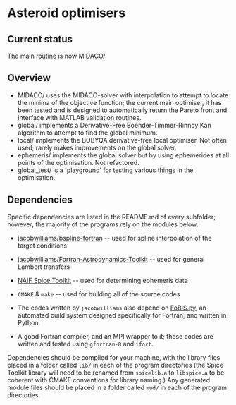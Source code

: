 # Asteroid optimisers

## Current status

The main routine is now MIDACO/.

## Overview

* MIDACO/ uses the MIDACO-solver with interpolation to attempt to locate the minima of the objective function; the current main optimiser, it has been tested and is designed to automatically return the Pareto front and interface with MATLAB validation routines.
* global/ implements a Derivative-Free Boender-Timmer-Rinnoy Kan algorithm to attempt to find the global minimum. 
* local/ implements the BOBYQA derivative-free local optimiser. Not often used; rarely makes improvements on the global solver.
* ephemeris/ implements the global solver but by using ephemerides at all points of the optimisation. Not refactored.
* global_test/ is a `playground' for testing various things in the optimisation.

## Dependencies

Specific dependencies are listed in the README.md of every subfolder; however, the majority of the programs rely on the modules below:

* [jacobwilliams/bspline-fortran](https://github.com/jacobwilliams/bspline-fortran/) -- used for spline interpolation of the target conditions

* [jacobwilliams/Fortran-Astrodynamics-Toolkit](https://github.com/jacobwilliams/bspline-fortran/) -- used for general Lambert transfers 

* [NAIF Spice Toolkit](<https://naif.jpl.nasa.gov/naif/toolkit_FORTRAN.html>) -- used for determining ephemeris data

* `CMAKE` & `make` -- used for building all of the source codes

* The codes written by `jacobwilliams` also depend on [FoBiS.py](https://github.com/szaghi/FoBiS), an automated build system designed specifically for Fortran, and written in Python.

* A good Fortran compiler, and an MPI wrapper to it; these codes are written and tested using `gfortran-8` and `ifort`.

Dependencies should be compiled for your machine, with the library files placed in a folder called `lib/` in each of the program directories (the Spice Toolkit library will need to be renamed from `spicelib.a` to `libspice.a` to be coherent with CMAKE conventions for library naming.) Any generated module files should be placed in a folder called `mod/` in each of the program directories.
